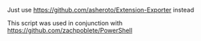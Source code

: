 Just use https://github.com/asheroto/Extension-Exporter instead

This script was used in conjunction with https://github.com/zachpoblete/PowerShell
